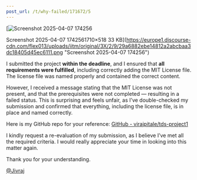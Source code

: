 ```yaml
---
post_url: /t/why-failed/171672/5
---
```

[![Screenshot 2025-04-07 174256](https://europe1.discourse-cdn.com/flex013/uploads/iitm/optimized/3X/2/9/29a6882ebe14812a2abcbaa3dc18405d45ec6111_2_690x209.png)

Screenshot 2025-04-07 1742561710×518 33 KB](https://europe1.discourse-cdn.com/flex013/uploads/iitm/original/3X/2/9/29a6882ebe14812a2abcbaa3dc18405d45ec6111.png "Screenshot 2025-04-07 174256")

  
I submitted the project **within the deadline**, and I ensured that **all requirements were fulfilled**, including correctly adding the MIT License file. The license file was named properly and contained the correct content.

However, I received a message stating that the MIT License was not present, and that the prerequisites were not completed — resulting in a failed status. This is surprising and feels unfair, as I’ve double-checked my submission and confirmed that everything, including the license file, is in place and named correctly.

Here is my GitHub repo for your reference: [GitHub - virajpitale/tds-project1](https://github.com/virajpitale/tds-project1)

I kindly request a re-evaluation of my submission, as I believe I’ve met all the required criteria. I would really appreciate your time in looking into this matter again.

Thank you for your understanding.

[@Jivraj](/u/jivraj)